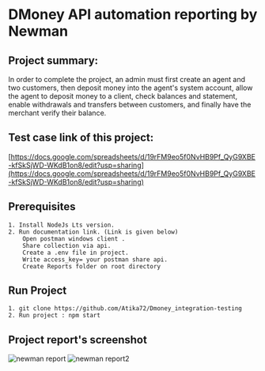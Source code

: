 # DMoney API automation reporting by Newman

## Project summary:
In order to complete the project, an admin must first create an agent and two customers, then deposit money into the agent's system account, allow the agent to deposit money to a client, check balances and statement, enable withdrawals and transfers between customers, and finally have the merchant verify their balance.


## Test case link of this project:
[https://docs.google.com/spreadsheets/d/19rFM9eo5f0NvHB9Pf_QyG9XBE-kfSkSjWD-WKdB1on8/edit?usp=sharing](https://docs.google.com/spreadsheets/d/19rFM9eo5f0NvHB9Pf_QyG9XBE-kfSkSjWD-WKdB1on8/edit?usp=sharing)


## Prerequisites

    1. Install NodeJs Lts version.
    2. Run documentation link. (Link is given below) 
        Open postman windows client .
        Share collection via api.
        Create a .env file in project.
        Write access_key= your postman share api.
        Create Reports folder on root directory
        

## Run Project
    1. git clone https://github.com/Atika72/Dmoney_integration-testing
    2. Run project : npm start



## Project report's screenshot
![newman report](https://github.com/Atika72/Dmoney_integration-testing/assets/67384608/28c2a035-17f5-48a1-bbe3-380b07d7b186)
![newman report2](https://github.com/Atika72/Dmoney_integration-testing/assets/67384608/e5ad2d18-7741-4266-92ef-eec952ec7691)

